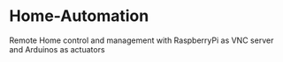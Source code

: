 Home-Automation
===============

Remote Home control and management with RaspberryPi as VNC server and Arduinos as actuators
